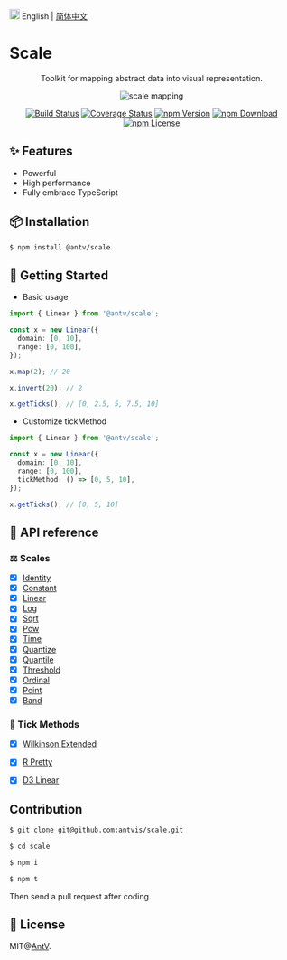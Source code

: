 <img src="https://gw.alipayobjects.com/zos/antfincdn/R8sN%24GNdh6/language.svg" width="18"> English | [简体中文](./README.zh-CN.md)

# Scale

<div align="center">

Toolkit for mapping abstract data into visual representation.

![scale mapping](https://user-images.githubusercontent.com/7856674/116353528-85644a80-a829-11eb-85e4-3463a29000a9.png)

[![Build Status](https://github.com/antvis/scale/workflows/build/badge.svg?branch=master)](https://github.com/antvis/scale/actions)
[![Coverage Status](https://img.shields.io/coveralls/github/antvis/scale/master.svg)](https://coveralls.io/github/antvis/scale?branch=master)
[![npm Version](https://img.shields.io/npm/v/@antv/scale.svg)](https://www.npmjs.com/package/@antv/scale)
[![npm Download](https://img.shields.io/npm/dm/@antv/scale.svg)](https://www.npmjs.com/package/@antv/scale)
[![npm License](https://img.shields.io/npm/l/@antv/scale.svg)](https://www.npmjs.com/package/@antv/scale)

</div>

## ✨ Features

- Powerful
- High performance
- Fully embrace TypeScript

## 📦 Installation

```bash
$ npm install @antv/scale
```

## 🔨 Getting Started

- Basic usage

```ts
import { Linear } from '@antv/scale';

const x = new Linear({
  domain: [0, 10],
  range: [0, 100],
});

x.map(2); // 20

x.invert(20); // 2

x.getTicks(); // [0, 2.5, 5, 7.5, 10]
```

- Customize tickMethod

```ts
import { Linear } from '@antv/scale';

const x = new Linear({
  domain: [0, 10],
  range: [0, 100],
  tickMethod: () => [0, 5, 10],
});

x.getTicks(); // [0, 5, 10]
```

## 📜 API reference

### ⚖️ Scales

- [x] [Identity](./docs/scales/identity.md)
- [x] [Constant](./docs/scales/constant.md)
- [x] [Linear](./docs/scales/linear.md)
- [x] [Log](./docs/scales/log.md)
- [x] [Sqrt](./docs/scales/sqrt.md)
- [x] [Pow](./docs/scales/pow.md)
- [x] [Time](./docs/scales/time.md)
- [x] [Quantize](./docs/scales/quantize.md)
- [x] [Quantile](./docs/scales/quantile.md)
- [x] [Threshold](./docs/scales/threshold.md)
- [x] [Ordinal](./docs/scales/ordinal.md)
- [x] [Point](./docs/scales/point.md)
- [x] [Band](./docs/scales/band.md)

### 🧮 Tick Methods

- [x] [Wilkinson Extended](docs/tick-methods/wilkinson-extended.md)
- [x] [R Pretty](docs/tick-methods/r-pretty.md)
- [x] [D3 Linear](docs/tick-methods/d3-linear.md)


## Contribution

```bash
$ git clone git@github.com:antvis/scale.git

$ cd scale

$ npm i

$ npm t
```

Then send a pull request after coding.


## 📄 License

MIT@[AntV](https://github.com/antvis).

